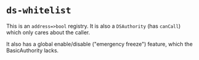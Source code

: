 `ds-whitelist`
===

This is an `address=>bool` registry. It is also a `DSAuthority` (has `canCall`) which only cares about the caller.

It also has a global enable/disable ("emergency freeze") feature, which the BasicAuthority lacks.
